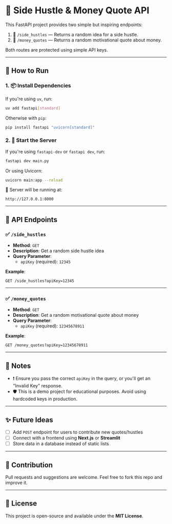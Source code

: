 # 💼 Side Hustle & Money Quote API

This FastAPI project provides two simple but inspiring endpoints:

1. 🔁 `/side_hustles` — Returns a random idea for a side hustle.
2. 💬 `/money_quotes` — Returns a random motivational quote about money.

Both routes are protected using simple API keys.

---

## 🚀 How to Run

### 1. 📦 Install Dependencies

If you're using `uv`, run:

```bash
uv add fastapi[standard]
```

Otherwise with `pip`:

```bash
pip install fastapi "uvicorn[standard]"
```

### 2. 🏁 Start the Server

If you're using `fastapi-dev` or `fastapi dev`, run:

```bash
fastapi dev main.py
```

Or using Uvicorn:

```bash
uvicorn main:app --reload
```

📍 Server will be running at:
```
http://127.0.0.1:8000
```

---

## 🔐 API Endpoints

### ✅ `/side_hustles`

- **Method**: `GET`  
- **Description**: Get a random side hustle idea  
- **Query Parameter**:  
  - `apiKey` (required): `12345`

**Example**:
```
GET /side_hustles?apiKey=12345
```

---

### ✅ `/money_quotes`

- **Method**: `GET`  
- **Description**: Get a random motivational quote about money  
- **Query Parameter**:  
  - `apiKey` (required): `12345678911`

**Example**:
```
GET /money_quotes?apiKey=12345678911
```

---

## 📌 Notes

- ❗ Ensure you pass the correct `apiKey` in the query, or you'll get an "Invalid Key" response.
- 🛡️ This is a demo project for educational purposes. Avoid using hardcoded keys in production.

---

## ✨ Future Ideas

- [ ] Add `POST` endpoint for users to contribute new quotes/hustles
- [ ] Connect with a frontend using **Next.js** or **Streamlit**
- [ ] Store data in a database instead of static lists

---

## 🤝 Contribution

Pull requests and suggestions are welcome. Feel free to fork this repo and improve it.

---

## 📄 License

This project is open-source and available under the **MIT License**.